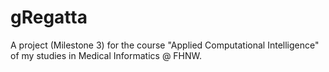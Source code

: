 # gRegatta
A project (Milestone 3) for the course "Applied Computational Intelligence" of my studies in Medical Informatics @ FHNW.
